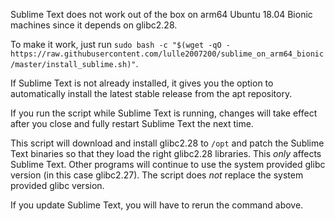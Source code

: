 Sublime Text does not work out of the box on arm64 Ubuntu 18.04 Bionic machines since it depends on glibc2.28.

To make it work, just run `sudo bash -c "$(wget -qO - https://raw.githubusercontent.com/lulle2007200/sublime_on_arm64_bionic/master/install_sublime.sh)"`.  

If Sublime Text is not already installed, it gives you the option to automatically install the latest stable release from the apt repository.  

If you run the script while Sublime Text is running, changes will take effect after you close and fully restart Sublime Text the next time.  

This script will download and install glibc2.28 to `/opt` and patch the Sublime Text binaries so that they load the right glibc2.28 libraries. This *only* affects Sublime Text. Other programs will continue to use the system provided glibc version (in this case glibc2.27). The script does *not* replace the system provided glibc version.

If you update Sublime Text, you will have to rerun the command above.
